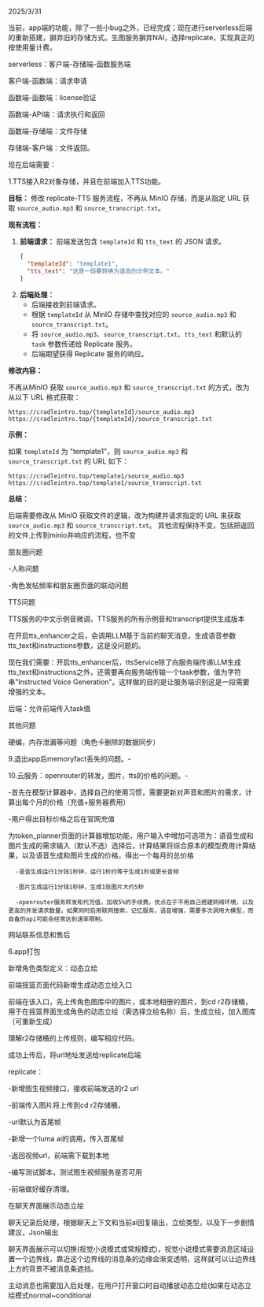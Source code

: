 2025/3/31


当前，app端的功能，除了一些小bug之外，已经完成；现在进行serverless后端的重新搭建，摒弃旧的存储方式。生图服务摒弃NAI，选择replicate，实现真正的按使用量计费。

serverless：客户端-存储端-函数服务端

客户端-函数端：请求申请

函数端-函数端：license验证

函数端-API端：请求执行和返回

函数端-存储端：文件存储

存储端-客户端：文件返回。


现在后端需要：

1.TTS接入R2对象存储，并且在前端加入TTS功能。

**目标：** 修改 replicate-TTS 服务流程，不再从 MinIO 存储，而是从指定 URL 获取 `source_audio.mp3` 和 `source_transcript.txt`。

**现有流程：**

1.  **前端请求：** 前端发送包含 `templateId` 和 `tts_text` 的 JSON 请求。
    ```json
    {
      "templateId": "template1",
      "tts_text": "这是一段要转换为语音的示例文本。"
    }
    ```
2.  **后端处理：**
    *   后端接收到前端请求。
    *   根据 `templateId` 从 MinIO 存储中查找对应的 `source_audio.mp3` 和 `source_transcript.txt`。
    *   将 `source_audio.mp3`、`source_transcript.txt`、`tts_text` 和默认的 `task` 参数传递给 Replicate 服务。
    *   后端期望获得 Replicate 服务的响应。

**修改内容：**

不再从MinIO 获取 `source_audio.mp3` 和 `source_transcript.txt` 的方式，改为从以下 URL 格式获取：

```
https://cradleintro.top/{templateId}/source_audio.mp3
https://cradleintro.top/{templateId}/source_transcript.txt
```

**示例：**

如果 `templateId` 为 "template1"，则 `source_audio.mp3` 和 `source_transcript.txt` 的 URL 如下：

```
https://cradleintro.top/template1/source_audio.mp3
https://cradleintro.top/template1/source_transcript.txt
```

**总结：**

后端需要修改从 MinIO 获取文件的逻辑，改为构建并请求指定的 URL 来获取 `source_audio.mp3` 和 `source_transcript.txt`。 其他流程保持不变，包括把返回的文件上传到minio并响应的流程，也不变








朋友圈问题


   -人称问题


   -角色发帖频率和朋友圈页面的联动问题


TTS问题



TTS服务的中文示例音微调，TTS服务的所有示例音和transcript提供生成版本

在开启tts_enhancer之后，会调用LLM基于当前的聊天消息，生成语音参数tts_text和instructions参数，这是没问题的。

现在我们需要：开启tts_enhancer后，ttsService除了向服务端传递LLM生成tts_text和instructions之外，还需要再向服务端传输一个task参数，值为字符串"Instructed Voice Generation"。这样做的目的是让服务端识别这是一段需要增强的文本。


后端：允许前端传入task值

其他问题

硬编，内存泄漏等问题（角色卡删除的数据同步）


9.退出app后memoryfact丢失的问题。-








10.云服务：openrouter的转发，图片，tts的价格的问题。-



  -首先在模型计算器中，选择自己的使用习惯，需要更新对声音和图片的需求，计算出每个月的价格（充值+服务器费用）

  -用户得出目标价格之后在官网充值



为token_planner页面的计算器增加功能，用户输入中增加可选项为：语音生成和图片生成的需求输入（默认不选）选择后，计算结果将综合原本的模型费用计算结果，以及语音生成和图片生成的价格，得出一个每月的总价格

      -语音生成运行1分钱1秒钟，运行1秒约等于生成1秒或更长音频

      -图片生成运行1分钱1秒钟，生成1张图片大约5秒

      -openrouter服务转发和代充值，加收5%的手续费。优点在于不用自己搭建网络环境，以及更高的并发请求数量，如果同时启用联网搜索，记忆服务，语音增强，需要多次调用大模型，而自备的api可能会经常达到速率限制。
    





网站联系信息和售后




6.app打包



新增角色类型定义：动态立绘

前端摇篮页面代码新增生成动态立绘入口

前端在该入口，先上传角色图库中的图片，或本地相册的图片，到cd r2存储桶，用于在摇篮界面生成角色的动态立绘（需选择立绘名称）后，生成立绘，加入图库（可重新生成）

理解r2存储桶的上传规则，编写相应代码。

成功上传后，将url地址发送给replicate后端


replicate：

-新增图生视频接口，接收前端发送的r2 url

-前端传入图片将上传到cd r2存储桶，

-url默认为首尾帧

-新增一个luma ai的调用，传入首尾帧

-返回视频url，前端需下载到本地

-编写测试脚本，测试图生视频服务是否可用

-前端做好缓存清理。









在聊天界面展示动态立绘

聊天记录后处理，根据聊天上下文和当前ai回复输出，立绘类型，以及下一步剧情建议，Json输出

聊天界面展示可以切换(视觉小说模式或常规模式)，视觉小说模式需要消息区域设置一个边界线，靠近这个边界线的消息条的边缘会渐变透明，这样就可以让边界线上方的背景不被消息条遮挡。

主动消息也需要加入后处理，在用户打开窗口时自动播放动态立绘(如果在动态立绘模式normal~conditional
